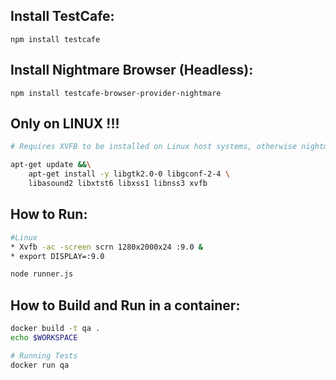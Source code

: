 
Install TestCafe:
---
`npm install testcafe`


Install Nightmare Browser (Headless):
---
`npm install testcafe-browser-provider-nightmare`


Only on LINUX !!!
---
```bash
# Requires XVFB to be installed on Linux host systems, otherwise nightmare will not work

apt-get update &&\
    apt-get install -y libgtk2.0-0 libgconf-2-4 \
    libasound2 libxtst6 libxss1 libnss3 xvfb
```

How to Run:
---
```bash
#Linux
* Xvfb -ac -screen scrn 1280x2000x24 :9.0 &
* export DISPLAY=:9.0

node runner.js
```

How to Build and Run in a container:
---
```bash
docker build -t qa .
echo $WORKSPACE

# Running Tests
docker run qa
```
